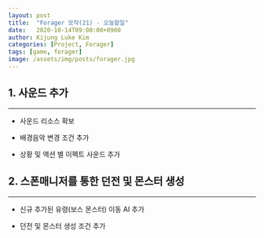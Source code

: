 ```yaml
---
layout: post
title:  "Forager 모작(21) - 오늘할일"
date:   2020-10-14T09:00:00+0900
author: Kijung Luke Kim
categories: [Project, Forager]
tags: [game, forager]
image: /assets/img/posts/forager.jpg
---
```


## 1. 사운드 추가
---
 
- 사운드 리소스 확보

- 배경음악 변경 조건 추가

- 상황 및 액션 별 이펙트 사운드 추가

## 2. 스폰매니저를 통한 던전 및 몬스터 생성  
---

- 신규 추가된 유령(보스 몬스터) 이동 AI 추가

- 던전 및 몬스터 생성 조건 추가